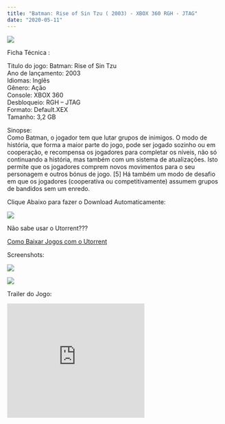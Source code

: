 ```yaml
---
title: "Batman: Rise of Sin Tzu ( 2003) - XBOX 360 RGH - JTAG"
date: "2020-05-11"
---
```


[![](https://4.bp.blogspot.com/-P9xmYf4lsfw/XrG3uiweT9I/AAAAAAAAGMk/TfOl2OIYbBMQqwngDdMnpe4CtG36e6oewCLcBGAsYHQ/s320/batman-xbox-210x300.jpg)](https://4.bp.blogspot.com/-P9xmYf4lsfw/XrG3uiweT9I/AAAAAAAAGMk/TfOl2OIYbBMQqwngDdMnpe4CtG36e6oewCLcBGAsYHQ/s1600/batman-xbox-210x300.jpg)

Ficha Técnica :

Titulo do jogo: Batman: Rise of Sin Tzu  
Ano de lançamento: 2003  
Idiomas: Inglês  
Gênero: Ação  
Console: XBOX 360  
Desbloqueio: RGH – JTAG  
Formato: Default.XEX  
Tamanho: 3,2 GB

Sinopse:  
Como Batman, o jogador tem que lutar grupos de inimigos. O modo de história, que forma a maior parte do jogo, pode ser jogado sozinho ou em cooperação, e recompensa os jogadores para completar os níveis, não só continuando a história, mas também com um sistema de atualizações. Isto permite que os jogadores comprem novos movimentos para o seu personagem e outros bónus de jogo. \[5\] Há também um modo de desafio em que os jogadores (cooperativa ou competitivamente) assumem grupos de bandidos sem um enredo.

Clique Abaixo para fazer o Download Automaticamente:

[![](https://1.bp.blogspot.com/-ZiyKr4TPKHg/XqoHsQG1YpI/AAAAAAAAFU0/2TSF5tAU16YCRCDeI6UL7VZxWtpmWQ_cQCPcBGAYYCw/s1600/MAGNET-LINK-300x77.png)](https://zee.gl/gkDoFCb)

Não sabe usar o Utorrent???

[Como Baixar Jogos com o Utorrent](https://ultragames-torrents.blogspot.com/2020/04/como-baixar-jogos-com-o-utorrent.html)

Screenshots:

[![](https://1.bp.blogspot.com/-R6Mxehmxu3w/XrmE1h7VKAI/AAAAAAAAGRA/HFUCknvoo98u2oIqlGbKjyqHgZfU6QwbQCLcBGAsYHQ/s320/hqdefault.jpg)](https://1.bp.blogspot.com/-R6Mxehmxu3w/XrmE1h7VKAI/AAAAAAAAGRA/HFUCknvoo98u2oIqlGbKjyqHgZfU6QwbQCLcBGAsYHQ/s1600/hqdefault.jpg)

[![](https://1.bp.blogspot.com/-V6__kcMa7HA/XrmE17A6X4I/AAAAAAAAGRE/QZQThRJPkjwAme_AEosyaAHAHGSZQMxVQCLcBGAsYHQ/s320/batman_3958.jpg)](https://1.bp.blogspot.com/-V6__kcMa7HA/XrmE17A6X4I/AAAAAAAAGRE/QZQThRJPkjwAme_AEosyaAHAHGSZQMxVQCLcBGAsYHQ/s1600/batman_3958.jpg)

Trailer do Jogo: 

<iframe width="320" height="266" class="YOUTUBE-iframe-video" data-thumbnail-src="https://i.ytimg.com/vi/lyOPNt-1Qzg/0.jpg" src="https://www.youtube.com/embed/lyOPNt-1Qzg?feature=player_embedded" frameborder="0" allowfullscreen></iframe>
